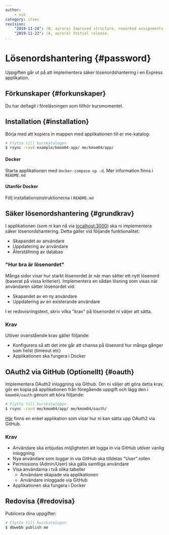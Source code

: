 ```yaml
---
author:
    - nik
category: itsec
revision:
    "2019-11-24": (B, aurora) Improved structure, reworked assignments
    "2019-11-22": (A, aurora) Initial release.
...
```


Lösenordshantering {#password}
==================================

Uppgiften går ut på att implementera säker lösenordshantering i en Express applikation.

<!--more-->

Förkunskaper {#forkunskaper}
-----------------------------

Du har deltagit i föreläsningen som tillhör kursmomentet.

Installation {#installation}
-----------------------------

Börja med att kopiera in mappen med applikationen till er me-katalog:

```bash
# Flytta till kurskatalogen
$ rsync -ravd example/kmom04-app/ me/kmom04/app/
```

#### Docker

Starta applikationen med `docker-compose up -d`. Mer information finns i `README.md`

#### Utanför Docker

Följ installationsinstruktionerna i `README.md`

Säker lösenordshantering {#grundkrav}
-----------------------------

I applikationen (som ni kan nå via [localhost:3000](http://localhost:3000)) ska ni implementera säker lösenordshantering. Detta gäller vid följande funktionalitet:

* Skapandet av användare
* Uppdatering av användare
* Återställning av databas

### "Hur bra är lösenordet"

Många sidor visar hur starkt lösenordet är när man sätter ett nytt lösenord (baserat på vissa kriterier). Implementera en sådan lösning som visas när användaren sätter lösenordet vid:

* Skapandet av en ny användare
* Uppdatering av en existerande användare

I er redovisningstext, skriv vilka "krav" på lösenordet ni väljer att sätta.

### Krav

Utöver ovanstående krav gäller följande:

* Konfigurera så att det inte går att chansa på lösenord hur många gånger som helst (timeout etc)
* Applikationen ska fungera i Docker

OAuth2 via GitHub (Optionellt) {#oauth}
-----------------------------

Implementera OAuth2 inloggning via Github. Om ni väljer att göra detta krav, gör en kopia på applikationen från föregående uppgift och lägg den i `kmom04/oauth` genom att köra följande:

```bash
# Flytta till kurskatalogen
$ rsync -ravd me/kmom04/app/ me/kmom04/oauth/
```

[Här](https://github.com/sohamkamani/node-oauth-example) finns en enkel applikation som visar hur ni kan sätta upp OAuth2 via GitHub.

### Krav

* Användare ska erbjudas möjligheten att logga in via GitHub utöver vanlig inloggning
* Nya användare som loggar in via GitHub ska tilldelas "User" rollen
* Permissions (Admin/User) ska gälla samtliga användare
* Visa användarna i två olika tabeller
    * Användare skapade via applikationen
    * Användare inloggade via GitHub
* Applikationen ska fungera i Docker

<!--

John the Ripper {#john}
-----------------------------

Fråga Kenneth


-->

Redovisa {#redovisa}
-----------------------

Publicera dina uppgifter:

```bash
# Flytta till kurskatalogen
$ dbwebb publish me
```
